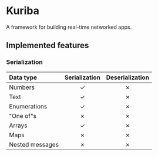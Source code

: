 # Kuriba

A framework for building real-time networked apps.

## Implemented features

### Serialization

| Data type       |Serialization|Deserialization|
|:----------------|:-----------:|:-------------:|
| Numbers         | ✓           | ✗             |
| Text            | ✓           | ✗             |
| Enumerations    | ✓           | ✗             |
| "One of"s       | ✗           | ✗             |
| Arrays          | ✓           | ✗             |
| Maps            | ✗           | ✗             |
| Nested messages | ✗           | ✗             |
